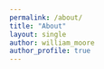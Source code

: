 ```yaml
---
permalink: /about/
title: "About"
layout: single
author: william_moore
author_profile: true
---
```

